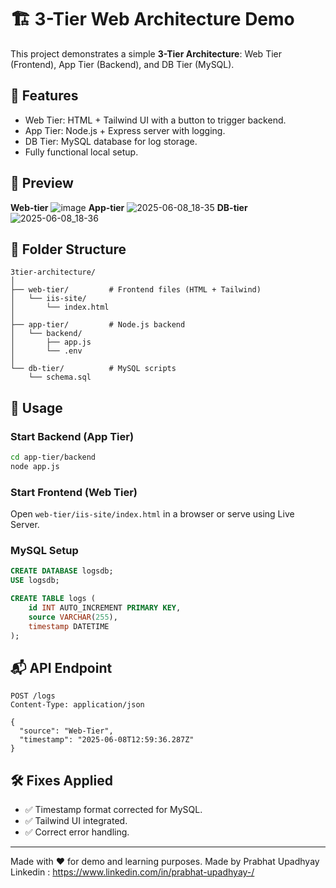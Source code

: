
# 🏗️ 3-Tier Web Architecture Demo

This project demonstrates a simple **3-Tier Architecture**: Web Tier (Frontend), App Tier (Backend), and DB Tier (MySQL).

## 🎯 Features

- Web Tier: HTML + Tailwind UI with a button to trigger backend.
- App Tier: Node.js + Express server with logging.
- DB Tier: MySQL database for log storage.
- Fully functional local setup.

## 📸 Preview
**Web-tier**
![image](https://github.com/user-attachments/assets/7a72080f-22f1-4102-8b3d-90cc887d82a1)
**App-tier**
![2025-06-08_18-35](https://github.com/user-attachments/assets/2717ed57-a3c4-4d6d-97c2-fa00579b9e2c)
**DB-tier**
![2025-06-08_18-36](https://github.com/user-attachments/assets/da2e905f-0eca-41b8-9454-c4620ca0cf3b)



## 📁 Folder Structure

```
3tier-architecture/
│
├── web-tier/         # Frontend files (HTML + Tailwind)
│   └── iis-site/
│       └── index.html
│
├── app-tier/         # Node.js backend
│   └── backend/
│       ├── app.js
│       └── .env
│
└── db-tier/          # MySQL scripts
    └── schema.sql
```

## 🚀 Usage

### Start Backend (App Tier)

```bash
cd app-tier/backend
node app.js
```

### Start Frontend (Web Tier)

Open `web-tier/iis-site/index.html` in a browser or serve using Live Server.

### MySQL Setup

```sql
CREATE DATABASE logsdb;
USE logsdb;

CREATE TABLE logs (
    id INT AUTO_INCREMENT PRIMARY KEY,
    source VARCHAR(255),
    timestamp DATETIME
);
```

## 📬 API Endpoint

```http
POST /logs
Content-Type: application/json

{
  "source": "Web-Tier",
  "timestamp": "2025-06-08T12:59:36.287Z"
}
```

## 🛠️ Fixes Applied

- ✅ Timestamp format corrected for MySQL.
- ✅ Tailwind UI integrated.
- ✅ Correct error handling.

---

Made with ❤️ for demo and learning purposes.
Made by Prabhat Upadhyay
Linkedin : https://www.linkedin.com/in/prabhat-upadhyay-/

